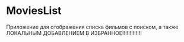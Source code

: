 # MoviesList
Приложение для отображения списка фильмов с поиском, а также ЛОКАЛЬНЫМ ДОБАВЛЕНИЕМ В ИЗБРАННОЕ!!!!!!!!!!!!!

